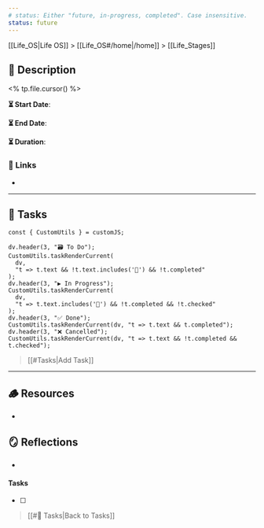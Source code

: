```yaml
---
# status: Either "future, in-progress, completed". Case insensitive.
status: future
---
```


[[Life_OS|Life OS]] > [[Life_OS#/home|/home]] > [[Life_Stages]]

## 📄 Description

<% tp.file.cursor() %>

**⏳ Start Date**:

**⏳ End Date**:

**⏳ Duration**:

### 🔗 Links

- 

---

## 📝 Tasks

```dataviewjs
const { CustomUtils } = customJS;

dv.header(3, "🗃️ To Do");
CustomUtils.taskRenderCurrent(
  dv,
  "t => t.text && !t.text.includes('🛫') && !t.completed"
);
dv.header(3, "▶️ In Progress");
CustomUtils.taskRenderCurrent(
  dv,
  "t => t.text.includes('🛫') && !t.completed && !t.checked"
);
dv.header(3, "✅ Done");
CustomUtils.taskRenderCurrent(dv, "t => t.text && t.completed");
dv.header(3, "❌ Cancelled");
CustomUtils.taskRenderCurrent(dv, "t => t.text && !t.completed && t.checked");
```

> [[#Tasks|Add Task]]

---

## 🪵 Resources

- 

## 🪞 Reflections

- 

#### Tasks

<!-- Tasks: Add all tasks here. Task uses emojis as labels.
- [ ] <task> [⏫] [🛫] [📅 <date>] 
⏫: High priority
🛫: Started 
📅: Due date -->

- [ ] 

> [[#📝 Tasks|Back to Tasks]]
